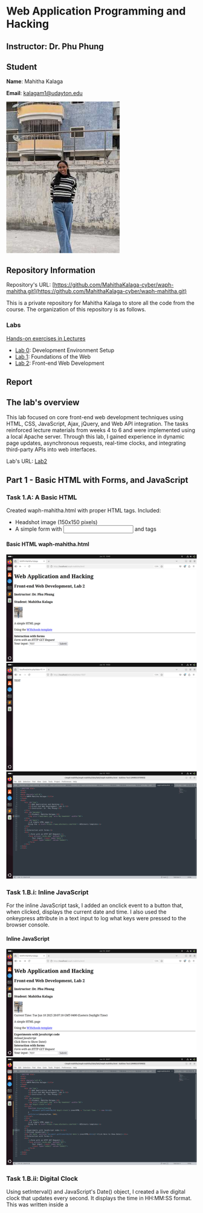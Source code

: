 # Web Application Programming and Hacking

## Instructor: Dr. Phu Phung

## Student

**Name**: Mahitha Kalaga

**Email**: [kalagam1@udayton.edu](kalagam1@udayton.edu)

![Mahitha's headshot](../../images/mahi.jpeg)

## Repository Information

Repository's URL: [https://github.com/MahithaKalaga-cyber/waph-mahitha.git](https://github.com/MahithaKalaga-cyber/waph-mahitha.git)

This is a private repository for Mahitha Kalaga to store all the code from the course. The organization of this repository is as follows.

### Labs

[Hands-on exercises in Lectures](labs)

- [Lab 0](labs/lab0): Development Environment Setup
- [Lab 1](labs/lab1): Foundations of the Web
- [Lab 2](labs/lab2): Front-end Web Development

## Report

## The lab's overview

This lab focused on core front-end web development techniques using HTML, CSS, JavaScript, Ajax, jQuery, and Web API integration. The tasks reinforced lecture materials from weeks 4 to 6 and were implemented using a local Apache server. Through this lab, I gained experience in dynamic page updates, asynchronous requests, real-time clocks, and integrating third-party APIs into web interfaces.

Lab's URL: [Lab2](https://github.com/MahithaKalaga-cyber/waph-mahitha/tree/main/labs/lab2)

## Part 1 - Basic HTML with Forms, and JavaScript

### Task 1.A: A Basic HTML 

Created waph-mahitha.html with proper HTML tags. Included:
 - Headshot image (150x150 pixels)
 - A simple form with <input> and <submit> tags

#### Basic HTML waph-mahitha.html 
![Basic HTML waph-mahitha.html](../../images/2.1.a.a.jpeg) 
![Basic HTML waph-mahitha.html](../../images/2.1.a.jpeg) 
![Basic HTML waph-mahitha.html](../../images/2.1.a.a.a.jpeg)

### Task 1.B.i: Inline JavaScript

For the inline JavaScript task, I added an onclick event to a button that, when clicked, displays the current date and time. I also used the onkeypress attribute in a text input to log what keys were pressed to the browser console. 

#### Inline JavaScript
![Inline JavaScript](../../images/2.1.b.2.jpeg)
![Inline JavaScript](../../images/2.1.b.2.1.jpeg)

### Task 1.B.ii: Digital Clock 

Using setInterval() and JavaScript's Date() object, I created a live digital clock that updates every second. It displays the time in HH:MM:SS format. This was written inside a <script> tag and directly manipulated the inner content of a <div>. 

#### Digital Clock
![Digital Clock](../../images/2.1.b.jpeg)
![Digital Clock](../../images/2.1.b.b.jpeg)
![Digital Clock](../../images/2.1.b.b.b.jpeg)

### Task 1.B.iii: Show/Hide Email

Created a reusable and modular JavaScript file (email.js) that dynamically toggles the visibility of my email address. When the user clicks a div, the content switches between a label and a mailto: hyperlink. This component demonstrates external JS integration, conditional logic, and DOM element replacement.

#### Show/Hide Email
![Show/Hide Email](../../images/2.1.c.jpeg)
![Show/Hide Email](../../images/2.1.c.c.jpeg)
![Show/Hide Email](../../images/2.1.c.c.c.jpeg)

### Task 1.B.iv: Analog Clock

Added an analog clock using a <canvas> element and the external script hosted at https:/waph-phung.github.io/clock.js. The script draws clock hands in real time using canvas rendering.

#### Analog Clock
![Analog Clock](../../images/2.1.d.jpeg)
![Analog Clock](../../images/2.1.d.d.jpeg)

### Task 2: Ajax, CSS, jQuery, and Web API Integration

### Task 2.A: Ajax 

Implemented a form-driven Ajax request using XMLHttpRequest to send user input to echo.php. The servers response is retrieved and rendered within a target div element. By monitoring the request through browser developer tools, I gained insight into asynchronous communication and HTTP request/response lifecycles.

#### Ajax
![Ajax](../../images/2.2.a.jpeg)
![Ajax](../../images/2.2.a.a.jpeg)

### Task 2.B: CSS  

Demonstrated an understanding of different CSS application methods:
 - Inline CSS was used directly within HTML tags for quick styling.
 - Internal CSS was defined within a <style> block in the <head> for layout consistency.
 - External CSS was applied by linking to a remote stylesheet (https:/waph-phung.github.io/style3.css).

#### CSS 
![CSS](../../images/2.2.b.jpeg)
![CSS](../../images/2.2.b.b.jpeg)

### Task 2.C: jQuery   

Included the jQuery library via CDN and developed Ajax functions using both $.get() and $.post() methods to interact with the echo.php endpoint. The responses were dynamically injected into the DOM. 

#### jQuery  
![jQuery](../../images/2.2.c.1.jpeg)
![jQuery](../../images/2.2.c.c.1.jpeg)

#### jQuery  
![jQuery](../../images/2.2.c.2.jpeg)
![jQuery](../../images/2.2.c.c.2.jpeg)

### Task 2.D: Web API Integration  

 - i. Joke API

Used jQuery to fetch a random programming joke from https:/v2.jokeapi.dev/joke/Programming?type=single on page load. The returned JSON was parsed, and the joke was displayed in a <div> element. This integration demonstrated the practical use of external APIs to enhance user engagement.

#### Joke API 
![Joke API](../../images/2.2.d.1.jpeg)
![Joke API](../../images/2.2.d.d.1.jpeg)

 - ii. Agify API with fetch()

Used JavaScripts modern fetch() API to retrieve age prediction data from https:/api.agify.io/?name=... based on user input. The results were processed asynchronously and rendered within the page, providing a hands-on example of modern JavaScript promises and external API interaction.

#### Agify API with fetch()
![Agify API with fetch()](../../images/2.2.d.2.jpeg)
![Agify API with fetch()](../../images/2.2.d.d.2.jpeg)


